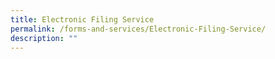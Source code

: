 ```yaml
---
title: Electronic Filing Service
permalink: /forms-and-services/Electronic-Filing-Service/
description: ""
---
```

